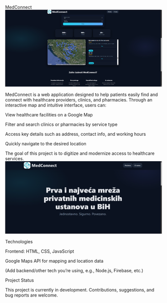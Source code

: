 MedConnect
  ![Alt tekst](pict1.png)

MedConnect is a web application designed to help patients easily find and connect with healthcare providers, clinics, and pharmacies. Through an interactive map and intuitive interface, users can:

View healthcare facilities on a Google Map

Filter and search clinics or pharmacies by service type

Access key details such as address, contact info, and working hours

Quickly navigate to the desired location

The goal of this project is to digitize and modernize access to healthcare services.
![Alt tekst](pict2.png)

Technologies

Frontend: HTML, CSS, JavaScript

Google Maps API for mapping and location data

(Add backend/other tech you’re using, e.g., Node.js, Firebase, etc.)

Project Status

This project is currently in development. Contributions, suggestions, and bug reports are welcome.
